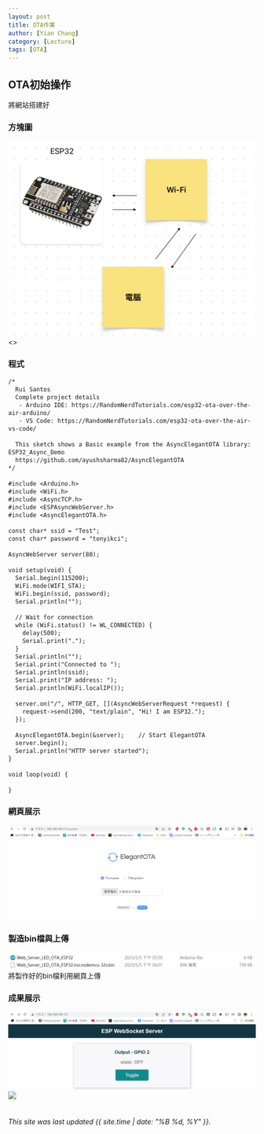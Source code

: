 ```yaml
---
layout: post
title: OTA作業
author: [Yian Chang]
category: [Lecture]
tags: [OTA]
---
```

## OTA初始操作
將網站搭建好
### 方塊圖
![](https://github.com/Ian1121023/MCU-project/blob/main/images/IOT_skech.png?raw=true)<>
### 程式
```
/*
  Rui Santos
  Complete project details
   - Arduino IDE: https://RandomNerdTutorials.com/esp32-ota-over-the-air-arduino/
   - VS Code: https://RandomNerdTutorials.com/esp32-ota-over-the-air-vs-code/
  
  This sketch shows a Basic example from the AsyncElegantOTA library: ESP32_Async_Demo
  https://github.com/ayushsharma82/AsyncElegantOTA
*/

#include <Arduino.h>
#include <WiFi.h>
#include <AsyncTCP.h>
#include <ESPAsyncWebServer.h>
#include <AsyncElegantOTA.h>

const char* ssid = "Test";
const char* password = "tonyikci";

AsyncWebServer server(80);

void setup(void) {
  Serial.begin(115200);
  WiFi.mode(WIFI_STA);
  WiFi.begin(ssid, password);
  Serial.println("");

  // Wait for connection
  while (WiFi.status() != WL_CONNECTED) {
    delay(500);
    Serial.print(".");
  }
  Serial.println("");
  Serial.print("Connected to ");
  Serial.println(ssid);
  Serial.print("IP address: ");
  Serial.println(WiFi.localIP());

  server.on("/", HTTP_GET, [](AsyncWebServerRequest *request) {
    request->send(200, "text/plain", "Hi! I am ESP32.");
  });

  AsyncElegantOTA.begin(&server);    // Start ElegantOTA
  server.begin();
  Serial.println("HTTP server started");
}

void loop(void) {

}
```
### 網頁展示
![](https://github.com/Ian1121023/MCU-project/blob/main/images/ESP%20WebSocket%20Server.jpg?raw=true)<br>
### 製造bin檔與上傳
![](https://github.com/Ian1121023/MCU-project/blob/main/images/bin.jpg?raw=true)<br>
將製作好的bin檔利用網頁上傳
### 成果展示
![](https://github.com/Ian1121023/MCU-project/blob/main/images/ESP%20WebSocket%20Server_gpio.jpg?raw=true)<br>
![](https://github.com/Ian1121023/MCU-project/blob/main/images/ESP%20webSocket%20Sever_result.gif?raw=true)<br>
<br>
<br>
*This site was last updated {{ site.time | date: "%B %d, %Y" }}.*




